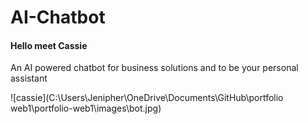 # AI-Chatbot 
 #### Hello meet Cassie 
 
 An AI powered chatbot for business solutions and to be your personal assistant
 
 ![cassie](C:\Users\Jenipher\OneDrive\Documents\GitHub\portfolio web1\portfolio-web1\images\bot.jpg)
 
 
